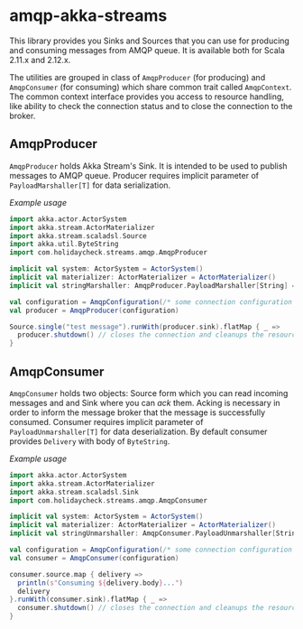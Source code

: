 # amqp-akka-streams

This library provides you Sinks and Sources that you can use for producing and consuming messages from AMQP queue.
It is available both for Scala 2.11.x and 2.12.x.

The utilities are grouped in class of `AmqpProducer` (for producing) and `AmqpConsumer` (for consuming) which share common
trait called `AmqpContext`. The common context interface provides you access to resource handling, like ability to check
the connection status and to close the connection to the broker. 

## AmqpProducer
`AmqpProducer` holds Akka Stream's Sink. It is intended to be used to publish messages to AMQP queue. Producer
requires implicit parameter of `PayloadMarshaller[T]` for data serialization.

*Example usage*
```scala
import akka.actor.ActorSystem
import akka.stream.ActorMaterializer
import akka.stream.scaladsl.Source
import akka.util.ByteString
import com.holidaycheck.streams.amqp.AmqpProducer

implicit val system: ActorSystem = ActorSystem()
implicit val materializer: ActorMaterializer = ActorMaterializer()
implicit val stringMarshaller: AmqpProducer.PayloadMarshaller[String] = ByteString(_)

val configuration = AmqpConfiguration(/* some connection configuration */)
val producer = AmqpProducer(configuration)

Source.single("test message").runWith(producer.sink).flatMap { _ =>
  producer.shutdown() // closes the connection and cleanups the resources
}

```

## AmqpConsumer
`AmqpConsumer` holds two objects: Source form which you can read incoming messages and and Sink where you can *ack* them.
Acking is necessary in order to inform the message broker that the message is successfully consumed. Consumer requires
implicit parameter of `PayloadUnmarshaller[T]` for data deserialization. By default consumer provides `Delivery` with
body of `ByteString`.

*Example usage*
```scala
import akka.actor.ActorSystem
import akka.stream.ActorMaterializer
import akka.stream.scaladsl.Sink
import com.holidaycheck.streams.amqp.AmqpConsumer

implicit val system: ActorSystem = ActorSystem()
implicit val materializer: ActorMaterializer = ActorMaterializer()
implicit val stringUnmarshaller: AmqpConsumer.PayloadUnmarshaller[String] = _.decodeString("utf-8")

val configuration = AmqpConfiguration(/* some connection configuration */)
val consumer = AmqpConsumer(configuration)

consumer.source.map { delivery =>
  println(s"Consuming ${delivery.body}...")
  delivery
}.runWith(consumer.sink).flatMap { _ =>
  consumer.shutdown() // closes the connection and cleanups the resources
}

```